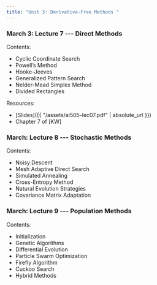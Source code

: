 ```yaml
---
title: "Unit 3: Derivative-Free Methods " 
---
```



### March 3: Lecture 7 --- Direct Methods

Contents: 

- Cyclic Coordinate Search
- Powell’s Method
- Hooke-Jeeves
- Generalized Pattern Search
- Nelder-Mead Simplex Method
- Divided Rectangles

Resources:


- [Slides]({{ "/assets/ai505-lec07.pdf" | absolute_url }})
- Chapter 7 of [KW]

### March: Lecture 8 --- Stochastic Methods

Contents: 

- Noisy Descent
- Mesh Adaptive Direct Search
- Simulated Annealing
- Cross-Entropy Method
- Natural Evolution Strategies
- Covariance Matrix Adaptation

### March: Lecture 9 --- Population Methods

Contents: 

- Initialization
- Genetic Algorithms
- Differential Evolution
- Particle Swarm Optimization
- Firefly Algorithm
- Cuckoo Search
- Hybrid Methods
